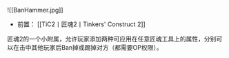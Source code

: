 ![[BanHammer.jpg]]
- 前置：
 [[TiC2丨匠魂2丨Tinkers' Construct 2]]

匠魂2的一个小附属，允许玩家添加两种可应用在任意匠魂工具上的属性，分别可以在击中其他玩家后Ban掉或踢掉对方（都需要OP权限）。